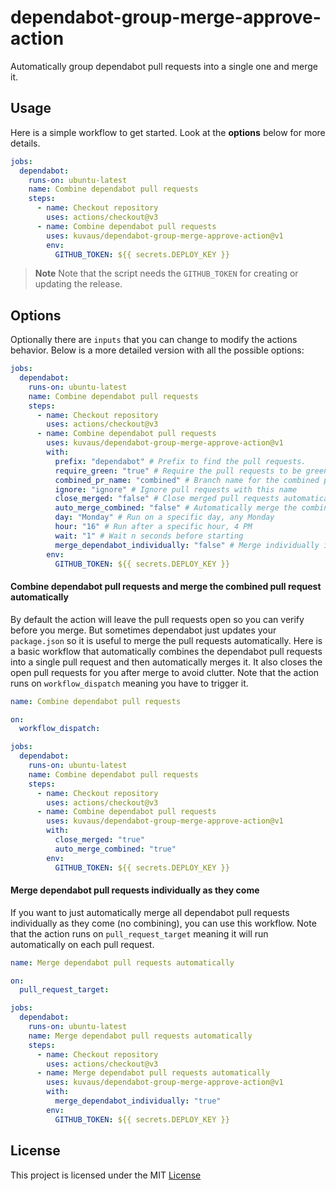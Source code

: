 # dependabot-group-merge-approve-action

Automatically group dependabot pull requests into a single one and merge it.

## Usage

Here is a simple workflow to get started. Look at the **options** below for more details.

```yaml
jobs:
  dependabot:
    runs-on: ubuntu-latest
    name: Combine dependabot pull requests
    steps:
      - name: Checkout repository
        uses: actions/checkout@v3
      - name: Combine dependabot pull requests
        uses: kuvaus/dependabot-group-merge-approve-action@v1
        env:
          GITHUB_TOKEN: ${{ secrets.DEPLOY_KEY }}
```



> **Note**
>  Note that the script needs the `GITHUB_TOKEN` for creating or updating the release.

## Options

Optionally there are `inputs` that you can change to modify the actions behavior. Below is a more detailed version with all the possible options:

```yaml
jobs:
  dependabot:
    runs-on: ubuntu-latest
    name: Combine dependabot pull requests
    steps:
      - name: Checkout repository
        uses: actions/checkout@v3
      - name: Combine dependabot pull requests
        uses: kuvaus/dependabot-group-merge-approve-action@v1
        with:
          prefix: "dependabot" # Prefix to find the pull requests.
          require_green: "true" # Require the pull requests to be green
          combined_pr_name: "combined" # Branch name for the combined pull request
          ignore: "ignore" # Ignore pull requests with this name
          close_merged: "false" # Close merged pull requests automatically
          auto_merge_combined: "false" # Automatically merge the combined pull request
          day: "Monday" # Run on a specific day, any Monday
          hour: "16" # Run after a specific hour, 4 PM
          wait: "1" # Wait n seconds before starting 
          merge_dependabot_individually: "false" # Merge individually instead of combining
        env:
          GITHUB_TOKEN: ${{ secrets.DEPLOY_KEY }}
```
#### Combine dependabot pull requests and merge the combined pull request automatically

By default the action will leave the pull requests open so you can verify before you merge. But sometimes dependabot just updates your `package.json` so it is useful to merge the pull requests automatically. Here is a basic workflow that automatically combines the dependabot pull requests into a single pull request and then automatically merges it. It also closes the open pull requests for you after merge to avoid clutter. Note that the action runs on `workflow_dispatch` meaning you have to trigger it.

```yaml
name: Combine dependabot pull requests

on:
  workflow_dispatch:

jobs:
  dependabot:
    runs-on: ubuntu-latest
    name: Combine dependabot pull requests
    steps:
      - name: Checkout repository
        uses: actions/checkout@v3
      - name: Combine dependabot pull requests
        uses: kuvaus/dependabot-group-merge-approve-action@v1
        with:
          close_merged: "true"
          auto_merge_combined: "true"
        env:
          GITHUB_TOKEN: ${{ secrets.DEPLOY_KEY }}
```

#### Merge dependabot pull requests individually as they come

If you want to just automatically merge all dependabot pull requests individually as they come  (no combining), you can use this workflow. Note that the action runs on `pull_request_target` meaning it will run automatically on each pull request.



```yaml
name: Merge dependabot pull requests automatically

on:
  pull_request_target:

jobs:
  dependabot:
    runs-on: ubuntu-latest
    name: Merge dependabot pull requests automatically
    steps:
      - name: Checkout repository
        uses: actions/checkout@v3
      - name: Merge dependabot pull requests automatically
        uses: kuvaus/dependabot-group-merge-approve-action@v1
        with:
          merge_dependabot_individually: "true"
        env:
          GITHUB_TOKEN: ${{ secrets.DEPLOY_KEY }}
```


## License

This project is licensed under the MIT [License](https://github.com/kuvaus/dependabot-group-merge-approve-action/blob/main/LICENSE)
